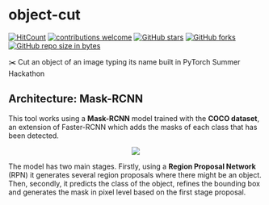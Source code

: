 # object-cut
[![HitCount](http://hits.dwyl.io/AlbertSuarez/object-cut.svg)](http://hits.dwyl.io/AlbertSuarez/object-cut)
[![contributions welcome](https://img.shields.io/badge/contributions-welcome-brightgreen.svg?style=flat)](https://github.com/AlbertSuarez/object-cut)
[![GitHub stars](https://img.shields.io/github/stars/adriacabeza/Unnamed.svg)](https://GitHub.com/AlbertSuarez/object-cut/stargazers/)
[![GitHub forks](https://img.shields.io/github/forks/adriacabeza/Unnamed.svg)](https://GitHub.com/AlbertSuarez/object-cut/network/)
[![GitHub repo size in bytes](https://img.shields.io/github/repo-size/AlbertSuarez/object-cut.svg)](https://github.com/AlbertSuarez/object-cut)



✂️ Cut an object of an image typing its name built in PyTorch Summer Hackathon

## Architecture: Mask-RCNN

This tool works using a **Mask-RCNN** model trained with the **COCO dataset**, an extension of Faster-RCNN which adds the masks of each class that has been detected. 

<p align="center">
<img src="https://cdn-images-1.medium.com/max/800/1*6MHxZVujW2W5khpQKCCDUw.png"
  </p>
  
  The model has two main stages. Firstly, using a **Region Proposal Network** (RPN) it generates several region proposals where there might be an object. Then, secondly, it predicts the class of the object, refines the bounding box and generates the mask in pixel level based on the first stage proposal. 
